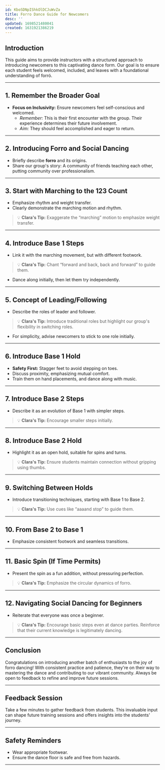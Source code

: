 ```yaml
---
id: KboSDNpIShkOlDCJuWvZa
title: Forro Dance Guide for Newcomers
desc: ''
updated: 1698521480041
created: 1631921386219
---
```



## **Introduction**

This guide aims to provide instructors with a structured approach to introducing newcomers to this captivating dance form. Our goal is to ensure each student feels welcomed, included, and leaves with a foundational understanding of forró.

---

## **1. Remember the Broader Goal**

- **Focus on Inclusivity:** Ensure newcomers feel self-conscious and welcomed.
  - *Remember:* This is their first encounter with the group. Their experience determines their future involvement.
  - *Aim:* They should feel accomplished and eager to return.

---

## **2. Introducing Forro and Social Dancing**

- Briefly describe **forro** and its origins.
- Share our group's story: A community of friends teaching each other, putting community over professionalism.

---

## **3. Start with Marching to the 123 Count**

- Emphasize rhythm and weight transfer.
- Clearly demonstrate the marching motion and rhythm.
  
> 💡 **Clara's Tip:** Exaggerate the “marching” motion to emphasize weight transfer.

---

## **4. Introduce Base 1 Steps**

- Link it with the marching movement, but with different footwork.
  
> 💡 **Clara's Tip:** Chant “forward and back, back and forward” to guide them.

- Dance along initially, then let them try independently.

---

## **5. Concept of Leading/Following**

- Describe the roles of leader and follower.
  
> 💡 **Clara's Tip:** Introduce traditional roles but highlight our group's flexibility in switching roles.

- For simplicity, advise newcomers to stick to one role initially.

---

## **6. Introduce Base 1 Hold**

- **Safety First:** Stagger feet to avoid stepping on toes.
- Discuss proximity, emphasizing mutual comfort.
- Train them on hand placements, and dance along with music.

---

## **7. Introduce Base 2 Steps**

- Describe it as an evolution of Base 1 with simpler steps.
  
> 💡 **Clara's Tip:** Encourage smaller steps initially.

---

## **8. Introduce Base 2 Hold**

- Highlight it as an open hold, suitable for spins and turns.
  
> 💡 **Clara's Tip:** Ensure students maintain connection without gripping using thumbs.

---

## **9. Switching Between Holds**

- Introduce transitioning techniques, starting with Base 1 to Base 2.
  
> 💡 **Clara's Tip:** Use cues like “aaaand stop” to guide them.

---

## **10. From Base 2 to Base 1**

- Emphasize consistent footwork and seamless transitions.

---

## **11. Basic Spin (If Time Permits)**

- Present the spin as a fun addition, without pressuring perfection.
  
> 💡 **Clara's Tip:** Emphasize the circular dynamics of forro.

---

## **12. Navigating Social Dancing for Beginners**

- Reiterate that everyone was once a beginner.
  
> 💡 **Clara's Tip:** Encourage basic steps even at dance parties. Reinforce that their current knowledge is legitimately dancing.

---

## **Conclusion**

Congratulations on introducing another batch of enthusiasts to the joy of forro dancing! With consistent practice and patience, they're on their way to mastering the dance and contributing to our vibrant community. Always be open to feedback to refine and improve future sessions.

---

## **Feedback Session**

Take a few minutes to gather feedback from students. This invaluable input can shape future training sessions and offers insights into the students' journey.

---

## **Safety Reminders**

- Wear appropriate footwear.
- Ensure the dance floor is safe and free from hazards.

---
